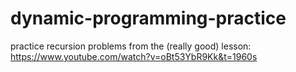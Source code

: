 # dynamic-programming-practice

practice recursion problems from the (really good) lesson: https://www.youtube.com/watch?v=oBt53YbR9Kk&t=1960s
